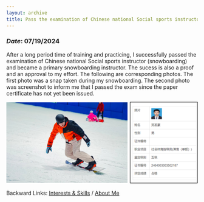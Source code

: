 ```yaml
---
layout: archive
title: Pass the examination of Chinese national Social sports instructor (snowboarding)
---
```


### *Date*: 07/19/2024

After a long period time of training and practicing, I successfully passed the examination of Chinese national Social sports instructor (snowboarding) and became a primary snowboarding instructor. The sucess is also a proof and an approval to my effort. The following are corresponding photos. The first photo was a snap taken during my snowboarding. The second photo was screenshot to inform me that I passed the exam since the paper certificate has not yet been issued.

<img src="/news/imgs/snowboarding_whole.png">

Backward Links: [Interests & Skills](../_pages/interests&skills.md) / [About Me](../_pages/about.md)
